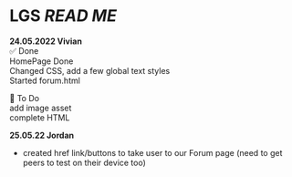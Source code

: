 # LGS *READ ME* 

**24.05.2022 Vivian**  
:white_check_mark: Done   
    HomePage Done     
    Changed CSS, add a few global text styles   
    Started forum.html   

:white_square_button: To Do  
    add image asset   
    complete HTML    
 
**25.05.22 Jordan**
- created href link/buttons to take user to our Forum page (need to get peers to test on their device too)
